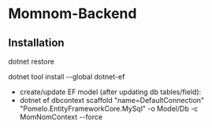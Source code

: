 ﻿# Momnom-Backend

## Installation
dotnet restore

dotnet tool install --global dotnet-ef

- create/update EF model (after updating db tables/field):
- dotnet ef dbcontext scaffold "name=DefaultConnection" "Pomelo.EntityFrameworkCore.MySql" -o Model/Db -c MomNomContext --force
